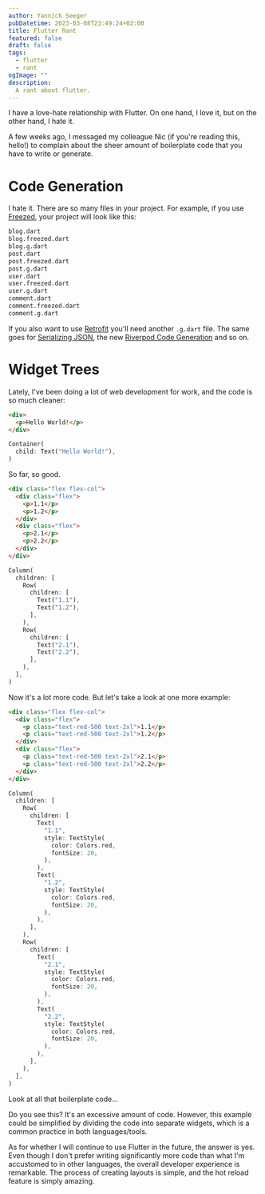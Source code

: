 ```yaml
---
author: Yannick Seeger
pubDatetime: 2023-03-08T23:49:24+02:00
title: Flutter Rant
featured: false
draft: false
tags:
  - flutter
  - rant
ogImage: ""
description:
  A rant about flutter.
---
```


I have a love-hate relationship with Flutter. On one hand, I love it, but on the other hand, I hate it.

A few weeks ago, I messaged my colleague Nic (if you're reading this, hello!) to complain about the sheer amount of boilerplate code that you have to write or generate.

# Code Generation

I hate it. There are so many files in your project. For example, if you use [Freezed](https://pub.dev/packages/freezed), your project will look like this:

```bash
blog.dart
blog.freezed.dart
blog.g.dart
post.dart
post.freezed.dart
post.g.dart
user.dart
user.freezed.dart
user.g.dart
comment.dart
comment.freezed.dart
comment.g.dart
```

If you also want to use [Retrofit](https://pub.dev/packages/retrofit) you'll need another `.g.dart` file.
The same goes for [Serializing JSON](https://pub.dev/packages/json_serializable), the new [Riverpod Code Generation](https://pub.dev/packages/riverpod) and so on.


# Widget Trees

Lately, I've been doing a lot of web development for work, and the code is so much cleaner:

```html
<div>
  <p>Hello World!</p>
</div>
```

```dart
Container(
  child: Text("Hello World!"),
)
```

So far, so good.

```html
<div class="flex flex-col">
  <div class="flex">
    <p>1.1</p>
    <p>1.2</p>
  </div>
  <div class="flex">
    <p>2.1</p>
    <p>2.2</p>
  </div>
</div>
```

```dart
Column(
  children: [
    Row(
      children: [
        Text("1.1"),
        Text("1.2"),
      ],
    ),
    Row(
      children: [
        Text("2.1"),
        Text("2.2"),
      ],
    ),
  ],
)
```

Now it's a lot more code. But let's take a look at one more example:

```html
<div class="flex flex-col">
  <div class="flex">
    <p class="text-red-500 text-2xl">1.1</p>
    <p class="text-red-500 text-2xl">1.2</p>
  </div>
  <div class="flex">
    <p class="text-red-500 text-2xl">2.1</p>
    <p class="text-red-500 text-2xl">2.2</p>
  </div>
</div>
```

```dart
Column(
  children: [
    Row(
      children: [
        Text(
          "1.1",
          style: TextStyle(
            color: Colors.red,
            fontSize: 20,
          ),
        ),
        Text(
          "1.2",
          style: TextStyle(
            color: Colors.red,
            fontSize: 20,
          ),
        ),
      ],
    ),
    Row(
      children: [
        Text(
          "2.1",
          style: TextStyle(
            color: Colors.red,
            fontSize: 20,
          ),
        ),
        Text(
          "2.2",
          style: TextStyle(
            color: Colors.red,
            fontSize: 20,
          ),
        ),
      ],
    ),
  ],
)
```

Look at all that boilerplate code...


Do you see this? It's an excessive amount of code. However, this example could be simplified by dividing the code into separate widgets, which is a common practice in both languages/tools.

As for whether I will continue to use Flutter in the future, the answer is yes. Even though I don't prefer writing significantly more code than what I'm accustomed to in other languages, the overall developer experience is remarkable. The process of creating layouts is simple, and the hot reload feature is simply amazing.